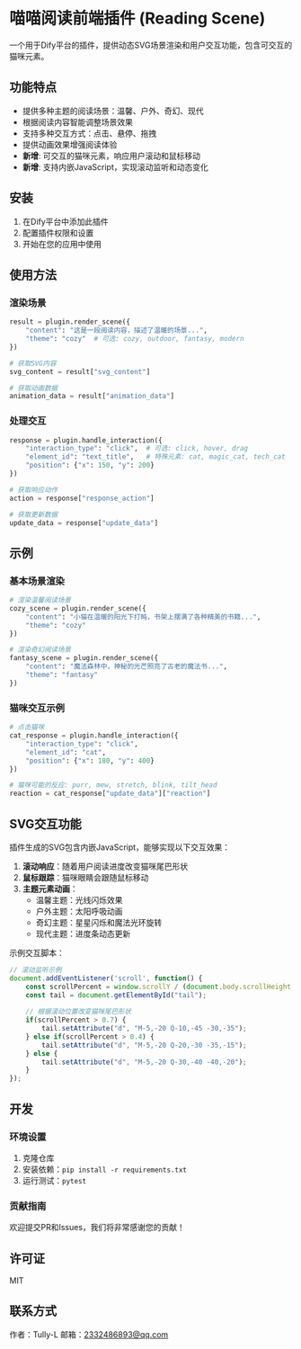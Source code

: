 # 喵喵阅读前端插件 (Reading Scene)

一个用于Dify平台的插件，提供动态SVG场景渲染和用户交互功能，包含可交互的猫咪元素。

## 功能特点

- 提供多种主题的阅读场景：温馨、户外、奇幻、现代
- 根据阅读内容智能调整场景效果
- 支持多种交互方式：点击、悬停、拖拽
- 提供动画效果增强阅读体验
- **新增**: 可交互的猫咪元素，响应用户滚动和鼠标移动
- **新增**: 支持内嵌JavaScript，实现滚动监听和动态变化

## 安装

1. 在Dify平台中添加此插件
2. 配置插件权限和设置
3. 开始在您的应用中使用

## 使用方法

### 渲染场景

```python
result = plugin.render_scene({
    "content": "这是一段阅读内容，描述了温暖的场景...",
    "theme": "cozy"  # 可选: cozy, outdoor, fantasy, modern
})

# 获取SVG内容
svg_content = result["svg_content"]

# 获取动画数据
animation_data = result["animation_data"]
```

### 处理交互

```python
response = plugin.handle_interaction({
    "interaction_type": "click",  # 可选: click, hover, drag
    "element_id": "text_title",   # 特殊元素: cat, magic_cat, tech_cat
    "position": {"x": 150, "y": 200}
})

# 获取响应动作
action = response["response_action"]

# 获取更新数据
update_data = response["update_data"]
```

## 示例

### 基本场景渲染

```python
# 渲染温馨阅读场景
cozy_scene = plugin.render_scene({
    "content": "小猫在温暖的阳光下打盹，书架上摆满了各种精美的书籍...",
    "theme": "cozy"
})

# 渲染奇幻阅读场景
fantasy_scene = plugin.render_scene({
    "content": "魔法森林中，神秘的光芒照亮了古老的魔法书...",
    "theme": "fantasy"
})
```

### 猫咪交互示例

```python
# 点击猫咪
cat_response = plugin.handle_interaction({
    "interaction_type": "click",
    "element_id": "cat",
    "position": {"x": 180, "y": 400}
})

# 猫咪可能的反应: purr, mew, stretch, blink, tilt_head
reaction = cat_response["update_data"]["reaction"]
```

## SVG交互功能

插件生成的SVG包含内嵌JavaScript，能够实现以下交互效果：

1. **滚动响应**：随着用户阅读进度改变猫咪尾巴形状
2. **鼠标跟踪**：猫咪眼睛会跟随鼠标移动
3. **主题元素动画**：
   - 温馨主题：光线闪烁效果
   - 户外主题：太阳呼吸动画
   - 奇幻主题：星星闪烁和魔法光环旋转
   - 现代主题：进度条动态更新

示例交互脚本：

```javascript
// 滚动监听示例
document.addEventListener('scroll', function() {
    const scrollPercent = window.scrollY / (document.body.scrollHeight - window.innerHeight);
    const tail = document.getElementById("tail");
    
    // 根据滚动位置改变猫咪尾巴形状
    if(scrollPercent > 0.7) {
        tail.setAttribute("d", "M-5,-20 Q-10,-45 -30,-35");
    } else if(scrollPercent > 0.4) {
        tail.setAttribute("d", "M-5,-20 Q-20,-30 -35,-15");
    } else {
        tail.setAttribute("d", "M-5,-20 Q-30,-40 -40,-20");
    }
});
```

## 开发

### 环境设置

1. 克隆仓库
2. 安装依赖：`pip install -r requirements.txt`
3. 运行测试：`pytest`

### 贡献指南

欢迎提交PR和Issues，我们将非常感谢您的贡献！

## 许可证

MIT

## 联系方式

作者：Tully-L
邮箱：2332486893@qq.com 